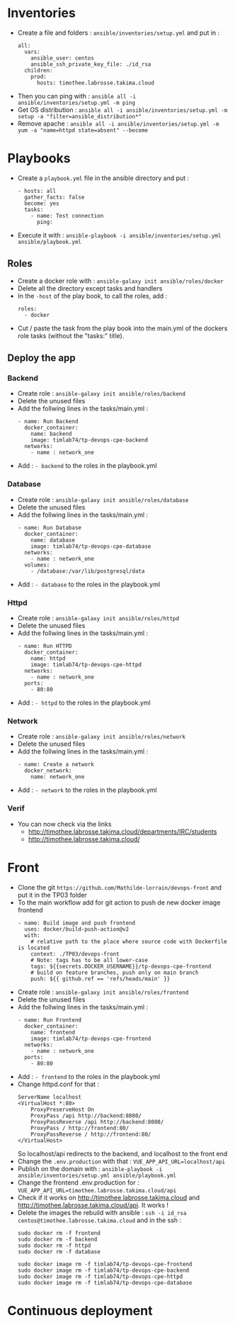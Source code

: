 # Inventories
- Create a file and folders : `ansible/inventories/setup.yml` and put in : 
    ```
    all:
      vars:
        ansible_user: centos
        ansible_ssh_private_key_file: ./id_rsa
      children:
        prod:
          hosts: timothee.labrosse.takima.cloud
    ```
- Then you can ping with : `ansible all -i ansible/inventories/setup.yml -m ping`
- Get OS distribution : `ansible all -i ansible/inventories/setup.yml -m setup -a "filter=ansible_distribution*"`
- Remove apache : `ansible all -i ansible/inventories/setup.yml -m yum -a "name=httpd state=absent" --become`
# Playbooks
- Create a `playbook.yml` file in the ansible directory and put :
    ```
    - hosts: all
      gather_facts: false
      become: yes
      tasks:
        - name: Test connection
          ping:
    ```
- Execute it with : `ansible-playbook -i ansible/inventories/setup.yml ansible/playbook.yml`
## Roles
- Create a docker role with : `ansible-galaxy init ansible/roles/docker`
- Delete all the directory except tasks and handlers
- In the `-host` of the play book, to call the roles, add :
    ```
    roles:
      - docker
    ```
- Cut / paste the task from the play book into the main.yml of the dockers role tasks (without the "tasks:" title).
## Deploy the app
### Backend
- Create role : `ansible-galaxy init ansible/roles/backend`
- Delete the unused files
- Add the follwing lines in the tasks/main.yml : 
    ```
    - name: Run Backend
      docker_container:
        name: backend
        image: timlab74/tp-devops-cpe-backend
      networks:
        - name : network_one
    ```
- Add : `- backend` to the roles in the playbook.yml
### Database
- Create role : `ansible-galaxy init ansible/roles/database`
- Delete the unused files
- Add the follwing lines in the tasks/main.yml : 
    ```
    - name: Run Database
      docker_container:
        name: database
        image: timlab74/tp-devops-cpe-database
      networks:
        - name : network_one
      volumes:
        - /database:/var/lib/postgresql/data
    ```
- Add : `- database` to the roles in the playbook.yml
### Httpd
- Create role : `ansible-galaxy init ansible/roles/httpd`
- Delete the unused files
- Add the follwing lines in the tasks/main.yml : 
    ```
    - name: Run HTTPD
      docker_container:
        name: httpd
        image: timlab74/tp-devops-cpe-httpd
      networks:
        - name : network_one
      ports:
        - 80:80
    ```
- Add : `- httpd` to the roles in the playbook.yml
### Network
- Create role : `ansible-galaxy init ansible/roles/network`
- Delete the unused files
- Add the follwing lines in the tasks/main.yml : 
    ```
    - name: Create a network
      docker_network:
        name: network_one
    ```
- Add : `- network` to the roles in the playbook.yml
### Verif
- You can now check via the links
    - http://timothee.labrosse.takima.cloud/departments/IRC/students
    - http://timothee.labrosse.takima.cloud/
# Front
- Clone the git `https://github.com/Mathilde-lorrain/devops-front` and put it in the TP03 folder
- To the main workflow add for git action to push de new docker image frontend
  ```
  - name: Build image and push frontend
    uses: docker/build-push-action@v2
    with:
      # relative path to the place where source code with Dockerfile is located
      context: ./TP03/devops-front
      # Note: tags has to be all lower-case
      tags: ${{secrets.DOCKER_USERNAME}}/tp-devops-cpe-frontend
      # build on feature branches, push only on main branch
      push: ${{ github.ref == 'refs/heads/main' }}
  ```
- Create role : `ansible-galaxy init ansible/roles/frontend`
- Delete the unused files
- Add the follwing lines in the tasks/main.yml : 
    ```
    - name: Run Frontend
      docker_container:
        name: frontend
        image: timlab74/tp-devops-cpe-frontend
      networks:
        - name : network_one
      ports:
        - 80:80
    ```
- Add : `- frontend` to the roles in the playbook.yml
- Change httpd.conf for that : 
  ```
  ServerName localhost
  <VirtualHost *:80>
      ProxyPreserveHost On
      ProxyPass /api http://backend:8080/
      ProxyPassReverse /api http://backend:8080/
      ProxyPass / http://frontend:80/
      ProxyPassReverse / http://frontend:80/
  </VirtualHost>
  ```
  So localhost/api redirects to the backend, and localhost to the front end
- Change the `.env.production` with that : `VUE_APP_API_URL=localhost/api`
- Publish on the domain with : `ansible-playbook -i ansible/inventories/setup.yml ansible/playbook.yml`
- Change the frontend .env.production for : `VUE_APP_API_URL=timothee.labrosse.takima.cloud/api`
- Check if it works on http://timothee.labrosse.takima.cloud and http://timothee.labrosse.takima.cloud/api. It works ! 
- Delete the images the rebuild with ansible : `ssh -i id_rsa centos@timothee.labrosse.takima.cloud` and in the ssh :
  ```
  sudo docker rm -f frontend
  sudo docker rm -f backend
  sudo docker rm -f httpd
  sudo docker rm -f database

  sudo docker image rm -f timlab74/tp-devops-cpe-frontend
  sudo docker image rm -f timlab74/tp-devops-cpe-backend
  sudo docker image rm -f timlab74/tp-devops-cpe-httpd
  sudo docker image rm -f timlab74/tp-devops-cpe-database
  ```

# Continuous deployment